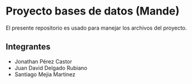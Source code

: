 # Proyecto bases de datos (Mande)

El presente repositorio es usado para manejar los archivos del proyecto.

## Integrantes

- Jonathan Pérez Castor
- Juan David Delgado Rubiano
- Santiago Mejia Martinez 
